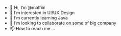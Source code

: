 - 👋 Hi, I’m @malfiin
- 👀 I’m interested in UI/UX Design
- 🌱 I’m currently learning Java
- 💞️ I’m looking to collaborate on some of big company
- 📫 How to reach me ...

<!---
malfiin/malfiin is a ✨ special ✨ repository because its `README.md` (this file) appears on your GitHub profile.
You can click the Preview link to take a look at your changes.
--->
